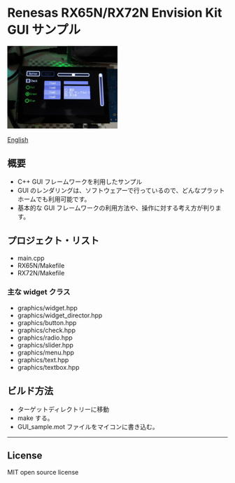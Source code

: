 Renesas RX65N/RX72N Envision Kit GUI サンプル
=========

<img src="../docs/gui_sample.jpg" width="50%">

[English](README.md)
   
## 概要

 - C++ GUI フレームワークを利用したサンプル
 - GUI のレンダリングは、ソフトウェアーで行っているので、どんなプラットホームでも利用可能です。
 - 基本的な GUI フレームワークの利用方法や、操作に対する考え方が判ります。
    
## プロジェクト・リスト

 - main.cpp
 - RX65N/Makefile
 - RX72N/Makefile
   
### 主な widget クラス

 - graphics/widget.hpp
 - graphics/widget_director.hpp
 - graphics/button.hpp
 - graphics/check.hpp
 - graphics/radio.hpp
 - graphics/slider.hpp
 - graphics/menu.hpp
 - graphics/text.hpp
 - graphics/textbox.hpp
   
## ビルド方法

 - ターゲットディレクトリーに移動
 - make する。
 - GUI_sample.mot ファイルをマイコンに書き込む。

-----
   
License
----
   
MIT open source license   
